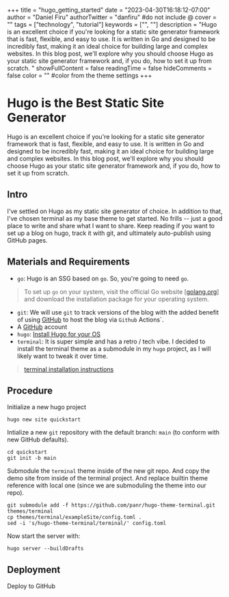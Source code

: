 +++
title = "hugo_getting_started"
date = "2023-04-30T16:18:12-07:00"
author = "Daniel Firu"
authorTwitter = "danfiru" #do not include @
cover = ""
tags = ["technology", "tutorial"]
keywords = ["", ""]
description = "Hugo is an excellent choice if you're looking for a static site generator framework that is fast, flexible, and easy to use. It is written in Go and designed to be incredibly fast, making it an ideal choice for building large and complex websites. In this blog post, we'll explore why you should choose Hugo as your static site generator framework and, if you do, how to set it up from scratch. "
showFullContent = false
readingTime = false
hideComments = false
color = "" #color from the theme settings
+++

# Hugo is the Best Static Site Generator
Hugo is an excellent choice if you're looking for a static site generator framework that is fast, flexible, and easy to use. It is written in Go and designed to be incredibly fast, making it an ideal choice for building large and complex websites. In this blog post, we'll explore why you should choose Hugo as your static site generator framework and, if you do, how to set it up from scratch. 

## Intro
I've settled on Hugo as my static site generator of choice. In addition to that, I've chosen terminal as my base theme to get started. No frills -- just a good place to write and share what I want to share. Keep reading if you want to set up a blog on hugo, track it with git, and ultimately auto-publish using GitHub pages.

## Materials and Requirements
- `go`: Hugo is an SSG based on `go`. So, you're going to need `go`. 
> To set up `go` on your system, visit the official Go website [[golang.org](https://golang.org)] and download the installation package for your operating system. 
- `git`: We will use `git` to track versions of the blog with the added benefit of using [GitHub](https://github.com) to host the blog via `Github` Actions`.  
- A [GitHub](https://github.com) account
- `hugo`: [Install Hugo for your OS](https://gohugo.io/installation/)
- `terminal`: It is super simple and has a retro / tech vibe. I decided to install the terminal theme as a submodule in my `hugo` project, as I will likely want to tweak it over time. 
>[terminal installation instructions](https://github.com/panr/hugo-theme-terminal) 

## Procedure
Initialize a new hugo project
``` shell
hugo new site quickstart

```
Intialize a new `git` repository with the default branch: `main` (to conform with new GitHub defaults).
```shell
cd quickstart
git init -b main
```

Submodule the `terminal` theme inside of the new git repo. And copy the demo site from inside of the terminal project. And replace builtin theme reference with local one (since we are submoduling the theme into our repo).
```shell
git submodule add -f https://github.com/panr/hugo-theme-terminal.git themes/terminal
cp themes/terminal/exampleSite/config.toml .
sed -i 's/hugo-theme-terminal/terminal/' config.toml 
```

Now start the server with:
```shell
hugo server --buildDrafts
```

## Deployment

Deploy to GitHub